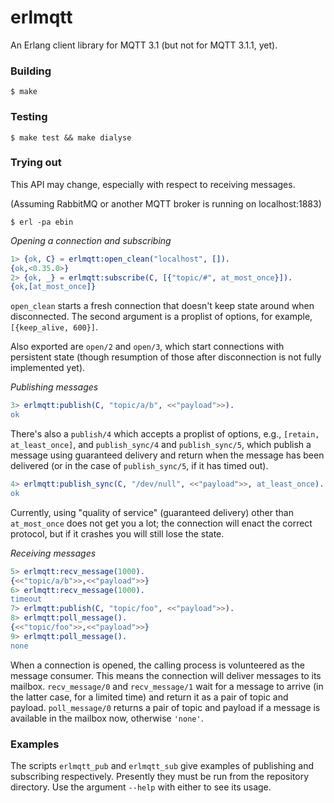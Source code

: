erlmqtt
=======

An Erlang client library for MQTT 3.1 (but not for MQTT 3.1.1, yet).

### Building

    $ make

### Testing

    $ make test && make dialyse

### Trying out

This API may change, especially with respect to receiving messages.

(Assuming RabbitMQ or another MQTT broker is running on localhost:1883)

    $ erl -pa ebin

*Opening a connection and subscribing*

```erlang
1> {ok, C} = erlmqtt:open_clean("localhost", []).
{ok,<0.35.0>}
2> {ok, _} = erlmqtt:subscribe(C, [{"topic/#", at_most_once}]).
{ok,[at_most_once]}
```

`open_clean` starts a fresh connection that doesn't keep state around
when disconnected. The second argument is a proplist of options, for
example, `[{keep_alive, 600}]`.

Also exported are `open/2` and `open/3`, which start connections with
persistent state (though resumption of those after disconnection is
not fully implemented yet).

*Publishing messages*

```erlang
3> erlmqtt:publish(C, "topic/a/b", <<"payload">>).
ok
```

There's also a `publish/4` which accepts a proplist of options, e.g.,
`[retain, at_least_once]`, and `publish_sync/4` and `publish_sync/5`,
which publish a message using guaranteed delivery and return when the
message has been delivered (or in the case of `publish_sync/5`, if it
has timed out).

```erlang
4> erlmqtt:publish_sync(C, "/dev/null", <<"payload">>, at_least_once).
ok
```

Currently, using "quality of service" (guaranteed delivery) other than
`at_most_once` does not get you a lot; the connection will enact the
correct protocol, but if it crashes you will still lose the state.

*Receiving messages*

```erlang
5> erlmqtt:recv_message(1000).
{<<"topic/a/b">>,<<"payload">>}
6> erlmqtt:recv_message(1000).
timeout
7> erlmqtt:publish(C, "topic/foo", <<"payload">>).
8> erlmqtt:poll_message().
{<<"topic/foo">>,<<"payload">>}
9> erlmqtt:poll_message().
none
```

When a connection is opened, the calling process is volunteered as the
message consumer. This means the connection will deliver messages to
its mailbox. `recv_message/0` and `recv_message/1` wait for a message
to arrive (in the latter case, for a limited time) and return it as a
pair of topic and payload. `poll_message/0` returns a pair of topic
and payload if a message is available in the mailbox now, otherwise
`'none'`.

### Examples

The scripts `erlmqtt_pub` and `erlmqtt_sub` give examples of publishing
and subscribing respectively. Presently they must be run from the
repository directory. Use the argument `--help` with either to see its
usage.
